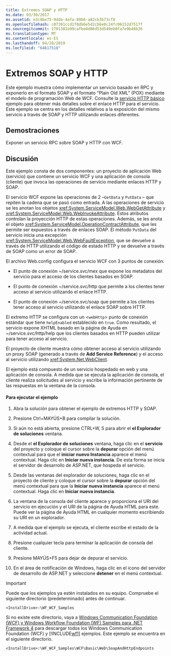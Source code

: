 ```yaml
---
title: Extremos SOAP y HTTP
ms.date: 03/30/2017
ms.assetid: e3c8be75-9dda-4afa-89b6-a82cb3b73cf8
ms.openlocfilehash: c07391ccd1f8db6e5d2cb6e0c24fc06152d7517f
ms.sourcegitcommit: 2701302a99cafbe0d86d53d540eb0fa7e9b46b36
ms.translationtype: MT
ms.contentlocale: es-ES
ms.lasthandoff: 04/28/2019
ms.locfileid: "64617518"
---
```

# <a name="soap-and-http-endpoints"></a>Extremos SOAP y HTTP
Este ejemplo muestra cómo implementar un servicio basado en RPC y exponerlo en el formato SOAP y el formato "Plain Old XML" (POX) mediante el modelo de programación Web de WCF. Consulte la [servicio HTTP básico](../../../../docs/framework/wcf/samples/basic-http-service.md) ejemplo para obtener más detalles sobre el enlace HTTP para el servicio. Este ejemplo se centra en los detalles relativos a la exposición del mismo servicio a través de SOAP y HTTP utilizando enlaces diferentes.  
  
## <a name="demonstrates"></a>Demostraciones  
 Exponer un servicio RPC sobre SOAP y HTTP con WCF.  
  
## <a name="discussion"></a>Discusión  
 Este ejemplo consta de dos componentes: un proyecto de aplicación Web (servicio) que contiene un servicio WCF y una aplicación de consola (cliente) que invoca las operaciones de servicio mediante enlaces HTTP y SOAP.  
  
 El servicio WCF expone las operaciones de 2 –`GetData` y `PutData` – que repiten la cadena que se pasó como entrada. A las operaciones de servicio se les anotan los objetos <xref:System.ServiceModel.Web.WebGetAttribute> y <xref:System.ServiceModel.Web.WebInvokeAttribute>. Estos atributos controlan la proyección HTTP de estas operaciones. Además, se les anota el objeto <xref:System.ServiceModel.OperationContractAttribute>, que les permite ser expuestos a través de enlaces SOAP. El método `PutData` del servicio inicia una excepción <xref:System.ServiceModel.Web.WebFaultException>, que se devuelve a través de HTTP utilizando el código de estado HTTP y se devuelve a través de SOAP como un error de SOAP.  
  
 El archivo Web.config configura el servicio WCF con 3 puntos de conexión:  
  
- El punto de conexión ~/service.svc/mex que expone los metadatos del servicio para el acceso de los clientes basados en SOAP.  
  
- El punto de conexión ~/service.svc/http que permite a los clientes tener acceso al servicio utilizando el enlace HTTP.  
  
- El punto de conexión ~/service.svc/soap que permite a los clientes tener acceso al servicio utilizando el enlace SOAP sobre HTTP.  
  
 El extremo HTTP se configura con un <`webHttp`> punto de conexión estándar que tiene `helpEnabled` establecido en `true`. Como resultado, el servicio expone XHTML basado en la página de Ayuda en ~/service.svc/http/help que los clientes basados en HTTP pueden utilizar para tener acceso al servicio.  
  
 El proyecto de cliente muestra cómo obtener acceso al servicio utilizando un proxy SOAP (generado a través de **Add Service Reference**) y el acceso al servicio utilizando <xref:System.Net.WebClient>.  
  
 El ejemplo está compuesto de un servicio hospedado en web y una aplicación de consola. A medida que se ejecuta la aplicación de consola, el cliente realiza solicitudes al servicio y escribe la información pertinente de las respuestas en la ventana de la consola.  
  
#### <a name="to-run-the-sample"></a>Para ejecutar el ejemplo  
  
1. Abra la solución para obtener el ejemplo de extremos HTTP y SOAP.  
  
2. Presione Ctrl+MAYÚS+B para compilar la solución.  
  
3. Si aún no está abierta, presione CTRL+W, S para abrir el **el Explorador de soluciones** ventana.  
  
4. Desde el **el Explorador de soluciones** ventana, haga clic en el **servicio** del proyecto y coloque el cursor sobre la **depurar** opción del menú contextual para que el **iniciar nuevo Instancia** aparece el menú contextual. Haga clic en **Iniciar nueva instancia**. De esta forma se inicia el servidor de desarrollo de ASP.NET, que hospeda el servicio.  
  
5. Desde las ventanas del explorador de soluciones, haga clic en el proyecto de cliente y coloque el cursor sobre la **depurar** opción del menú contextual para que la **Iniciar nueva instancia** aparece el menú contextual. Haga clic en **Iniciar nueva instancia**.  
  
6. La ventana de la consola del cliente aparece y proporciona el URI del servicio en ejecución y el URI de la página de Ayuda HTML para este. Puede ver la página de Ayuda HTML en cualquier momento escribiendo su URI en un explorador.  
  
7. A medida que el ejemplo se ejecuta, el cliente escribe el estado de la actividad actual.  
  
8. Presione cualquier tecla para terminar la aplicación de consola del cliente.  
  
9. Presione MAYÚS+F5 para dejar de depurar el servicio.  
  
10. En el área de notificación de Windows, haga clic en el icono del servidor de desarrollo de ASP.NET y seleccione **detener** en el menú contextual.  
  
> [!IMPORTANT]
>  Puede que los ejemplos ya estén instalados en su equipo. Compruebe el siguiente directorio (predeterminado) antes de continuar.  
>   
>  `<InstallDrive>:\WF_WCF_Samples`  
>   
>  Si no existe este directorio, vaya a [Windows Communication Foundation (WCF) y Windows Workflow Foundation (WF) Samples para .NET Framework 4](https://go.microsoft.com/fwlink/?LinkId=150780) para descargar todos los Windows Communication Foundation (WCF) y [!INCLUDE[wf1](../../../../includes/wf1-md.md)] ejemplos. Este ejemplo se encuentra en el siguiente directorio.  
>   
>  `<InstallDrive>:\WF_WCF_Samples\WCF\Basic\Web\SoapAndHttpEndpoints`
